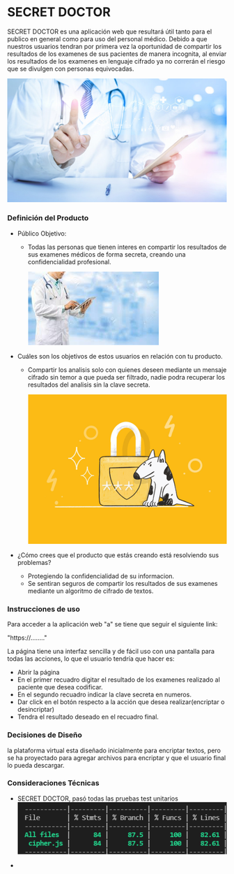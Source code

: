 # SECRET DOCTOR
SECRET DOCTOR es una aplicación web que resultará útil tanto para el publico en general como para uso del personal médico. Debido a que nuestros usuarios tendran por primera vez la oportunidad de compartir los resultados de los examenes de sus pacientes de manera incognita, al enviar los resultados de los examenes  en lenguaje cifrado ya no correrán el riesgo que se divulgen con personas equivocadas.


![alt text](imagenes/resultados.jpg)

### Definición del Producto

* Público Objetivo:

  - Todas las personas que tienen interes en compartir los resultados de sus examenes médicos de  forma secreta, creando una  confidencialidad profesional.

    ![alt text](imagenes/analisisApp.jpg)

* Cuáles son los objetivos de estos usuarios en relación con tu producto.

  - Compartir los analisis solo con quienes deseen mediante un mensaje cifrado sin temor a que pueda ser filtrado, nadie podra recuperar los resultados del analisis sin la clave secreta.

    ![alt text](imagenes/cifrado.jpeg)  

* ¿Cómo crees que el producto que estás creando está resolviendo sus problemas?

  - Protegiendo la confidencialidad de su informacion.
  - Se sentiran seguros de compartir los resultados de sus examenes mediante un algoritmo de cifrado de textos.

### Instrucciones de uso
  Para acceder a la aplicación web "a" se tiene que seguir el siguiente link:

  "https://........"

  La página tiene una interfaz sencilla y de fácil uso con una pantalla para todas las acciones, lo que el usuario tendría que hacer es:
* Abrir la página
* En el primer recuadro digitar el resultado de los examenes realizado al paciente  que desea codificar.
* En el segundo recuadro indicar la clave secreta en numeros.
* Dar click en el botón respecto a la acción que desea realizar(encriptar o desincriptar)
* Tendra el resultado deseado en el recuadro final.

### Decisiones de Diseño

la plataforma virtual esta diseñado inicialmente para encriptar textos, pero se ha proyectado para agregar archivos para encriptar y que el usuario final lo pueda descargar.


### Consideraciones Técnicas
* SECRET DOCTOR, pasó todas las pruebas test unitarios
![alt text](imagenes/test.PNG) 


*
